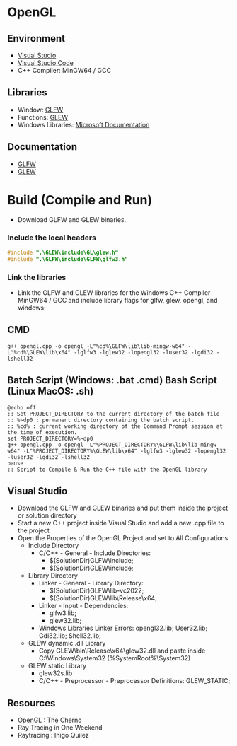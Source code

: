 # OpenGL

## Environment
- [Visual Studio](https://visualstudio.microsoft.com/)
- [Visual Studio Code](https://code.visualstudio.com/docs/cpp/config-mingw)
- C++ Compiler: MinGW64 / GCC

## Libraries
- Window: [GLFW](https://www.glfw.org)
- Functions: [GLEW](https://glew.sourceforge.net/) 
- Windows Libraries: [Microsoft Documentation](https://learn.microsoft.com/en-us/search/)

## Documentation
- [GLFW](https://www.glfw.org/documentation.html)
- [GLEW](https://glew.sourceforge.net/install.html)

# Build (Compile and Run)

- Download GLFW and GLEW binaries.

### Include the local headers
```cpp
#include ".\GLEW\include\GL\glew.h"
#include ".\GLFW\include\GLFW\glfw3.h"
```
### Link the libraries
- Link the GLFW and GLEW libraries for the Windows C++ Compiler MinGW64 / GCC and include library flags for glfw, glew, opengl, and windows:

## CMD
```batch
g++ opengl.cpp -o opengl -L"%cd%\GLFW\lib\lib-mingw-w64" -L"%cd%\GLEW\lib\x64" -lglfw3 -lglew32 -lopengl32 -luser32 -lgdi32 -lshell32
```
## Batch Script (Windows: .bat .cmd) Bash Script (Linux MacOS: .sh)
```batch
@echo off
:: Set PROJECT_DIRECTORY to the current directory of the batch file
:: %~dp0 : permanent directory containing the batch script.
:: %cd% : current working directory of the Command Prompt session at the time of execution.
set PROJECT_DIRECTORY=%~dp0
g++ opengl.cpp -o opengl -L"%PROJECT_DIRECTORY%\GLFW\lib\lib-mingw-w64" -L"%PROJECT_DIRECTORY%\GLEW\lib\x64" -lglfw3 -lglew32 -lopengl32 -luser32 -lgdi32 -lshell32 
pause
:: Script to Compile & Run the C++ file with the OpenGL library
```

## Visual Studio
- Download the GLFW and GLEW binaries and put them inside the project or solution directory
- Start a new C++ project inside Visual Studio and add a new .cpp file to the project
- Open the Properties of the OpenGL Project and set to All Configurations
    - Include Directory
        - C/C++ - General - Include Directories: 
            - $(SolutionDir)GLFW\include; 
            - $(SolutionDir)GLEW\include;
    - Library Directory
        - Linker - General - Library Directory:  
            - $(SolutionDir)GLFW\lib-vc2022; 
            - $(SolutionDir)GLEW\lib\Release\x64;
        - Linker - Input - Dependencies: 
            - glfw3.lib; 
            - glew32.lib;
        - Windows Libraries Linker Errors: opengl32.lib; User32.lib; Gdi32.lib; Shell32.lib;
    - GLEW dynamic .dll Library
        - Copy GLEW\bin\Release\x64\glew32.dll and paste inside C:\Windows\System32 (%SystemRoot%\System32)
    - GLEW static Library
        - glew32s.lib
        - C/C++ - Preprocessor - Preprocessor Definitions: GLEW_STATIC;

## Resources
- OpenGL : The Cherno
- Ray Tracing in One Weekend
- Raytracing : Inigo Quilez


